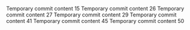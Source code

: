 Temporary commit content 15
Temporary commit content 26
Temporary commit content 27
Temporary commit content 29
Temporary commit content 41
Temporary commit content 45
Temporary commit content 50

